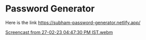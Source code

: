 # Password Generator
Here is the link https://subham-password-generator.netlify.app/

[Screencast from 27-02-23 04:47:30 PM IST.webm](https://user-images.githubusercontent.com/52645265/221552889-9be7d248-8738-4a52-bbb9-5790f64d3676.webm)
